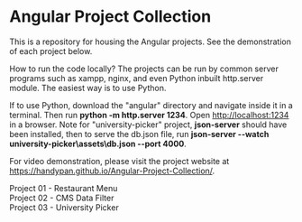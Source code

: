# Angular Project Collection

This is a repository for housing the Angular projects. See the demonstration of each project below.

How to run the code locally?
The projects can be run by common server programs such as xampp, nginx, and even Python inbuilt http.server module. The easiest way is to use Python. 

If to use Python, download the "angular" directory and navigate inside it in a terminal. Then run <b>python -m http.server 1234</b>. Open <a href="http://localhost:1234" target="_blank">http://localhost:1234</a> in a browser. Note for "university-picker" project, <b>json-server</b> should have been installed, then to serve the db.json file, run <b>json-server --watch university-picker\assets\db.json --port 4000</b>.

For video demonstration, please visit the project website at <a href="https://handypan.github.io/Angular-Project-Collection/" target="_blank">https://handypan.github.io/Angular-Project-Collection/</a>.

Project 01 - Restaurant Menu<br>
Project 02 - CMS Data Filter<br>
Project 03 - University Picker<br>




